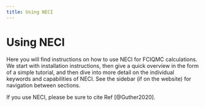 ```yaml
---
title: Using NECI
---
```


# Using NECI

Here you will find instructions on how to use NECI for FCIQMC calculations. We start with installation instructions, then give a quick overview in the form of a simple tutorial, and then dive into more detail on the individual keywords and capabilities of NECI. See the sidebar (if on the website) for navigation between sections.

If you use NECI, please be sure to cite Ref [@Guther2020].
